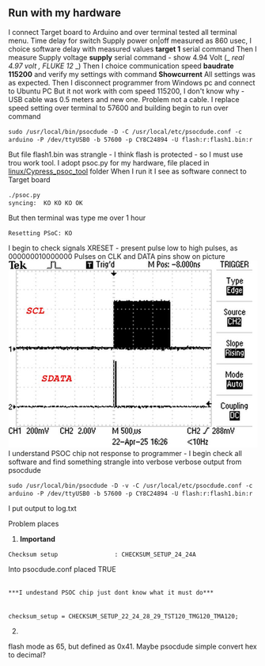 ## Run with my hardware
I connect Target board to Arduino and over terminal tested all terminal menu.
Time delay for switch Supply power on|off measured as 860 usec, I choice software delay with measured values **target 1** serial command
Then I measure Supply voltage **supply** serial command - show 4.94 Volt (_ _real 4.97 volt , FLUKE 12_ _)
Then I choice communication speed **baudrate 115200** and verify my settings with command **Showcurrent**
All settings was as expected.
Then I disconnect programmer from Windows pc and connect to Ubuntu PC
But it not work with com speed 115200, I don't know why - USB cable was 0.5 meters and new one. Problem not a cable.
I replace speed setting over terminal to 57600 and building begin to run over command
```
sudo /usr/local/bin/psocdude -D -C /usr/local/etc/psocdude.conf -c arduino -P /dev/ttyUSB0 -b 57600 -p CY8C24894 -U flash:r:flash1.bin:r
```

But file flash1.bin was strangle - I think flash is protected - so I must use trou work tool. 
I adopt psoc.py for my hardware, file placed in <ins>linux/Cypress_psoc_tool</ins> folder
When I run it I see as software connect to Target board 
``` 
./psoc.py 
syncing:  KO KO KO OK 
```

But then terminal was type me over 1 hour
```
Resetting PSoC: KO
```
I begin to check signals XRESET - present pulse low to high pulses, as 000000010000000
Pulses on CLK and DATA pins show on picture
![](./pulses.jpg)
I understand PSOC chip not response to programmer - I begin check all software and find something strangle into verbose  verbose output from psocdude
```
sudo /usr/local/bin/psocdude -D -v -C /usr/local/etc/psocdude.conf -c arduino -P /dev/ttyUSB0 -b 57600 -p CY8C24894 -U flash:r:flash1.bin:r
```

I put output to log.txt

Problem places

1. **Importand**

```
Checksum setup                : CHECKSUM_SETUP_24_24A
```
Into psocdude.conf placed TRUE 
```

***I undestand PSOC chip just dont know what it must do***


checksum_setup = CHECKSUM_SETUP_22_24_28_29_TST120_TMG120_TMA120;
```
2.
flash mode as 65, but defined as 0x41. Maybe psocdude simple convert hex to decimal?


